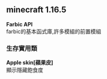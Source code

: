 ## minecraft 1.16.5
**Farbic API**  
farbic的基本函式庫,許多模組的前置模組

### 生存實用類  
**Apple skin[蘋果皮]**  
顯示隱藏飽食度

